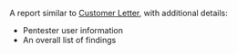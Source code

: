 A report similar to [Customer Letter](/getting-started/glossary/#customer-letter), with additional details:<ul><li>Pentester user information</li><li>An overall list of findings</li></ul>
